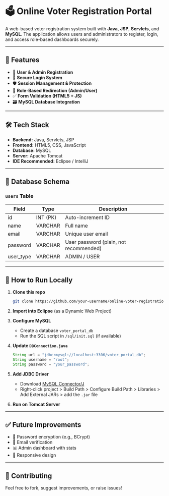 # 🗳️ Online Voter Registration Portal

A web-based voter registration system built with **Java**, **JSP**, **Servlets**, and **MySQL**. The application allows users and administrators to register, login, and access role-based dashboards securely.

---

## 🚀 Features

- 🔐 **User & Admin Registration**
- 🔐 **Secure Login System**
- 🛡️ **Session Management & Protection**
- 🧭 **Role-Based Redirection (Admin/User)**
- ✅ **Form Validation (HTML5 + JS)**
- 🗃️ **MySQL Database Integration**

---

## 🛠️ Tech Stack

- **Backend:** Java, Servlets, JSP  
- **Frontend:** HTML5, CSS, JavaScript  
- **Database:** MySQL  
- **Server:** Apache Tomcat  
- **IDE Recommended:** Eclipse / IntelliJ

---

## 🧱 Database Schema

### `users` Table

| Field       | Type         | Description             |
|-------------|--------------|-------------------------|
| id          | INT (PK)     | Auto-increment ID       |
| name        | VARCHAR      | Full name               |
| email       | VARCHAR      | Unique user email       |
| password    | VARCHAR      | User password (plain, not recommended) |
| user_type   | VARCHAR      | ADMIN / USER            |

---

## 🔄 How to Run Locally

1. **Clone this repo**
    ```bash
    git clone https://github.com/your-username/online-voter-registration-portal.git
    ```

2. **Import into Eclipse** (as a Dynamic Web Project)

3. **Configure MySQL**
    - Create a database `voter_portal_db`
    - Run the SQL script in `/sql/init.sql` (if available)

4. **Update `DBConnection.java`**
    ```java
    String url = "jdbc:mysql://localhost:3306/voter_portal_db";
    String username = "root"; 
    String password = "your_password";
    ```

5. **Add JDBC Driver**
    - Download [MySQL Connector/J](https://dev.mysql.com/downloads/connector/j/)
    - Right-click project > Build Path > Configure Build Path > Libraries > Add External JARs > add the `.jar` file

6. **Run on Tomcat Server**

---

## ✅ Future Improvements

- 🔐 Password encryption (e.g., BCrypt)
- 📩 Email verification
- 📊 Admin dashboard with stats
- 📱 Responsive design

---



## 🤝 Contributing

Feel free to fork, suggest improvements, or raise issues!

